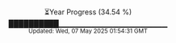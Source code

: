 <p align="center">
⏳Year Progress (34.54 %) <br>
██████████▁▁▁▁▁▁▁▁▁▁▁▁▁▁▁▁▁▁▁▁ <br>
<sub>Updated: Wed, 07 May 2025 01:54:31 GMT</sub>
</p>

